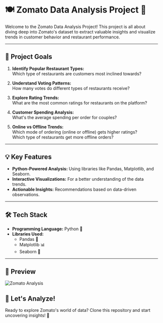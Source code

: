 # 🍽️ Zomato Data Analysis Project 🚀

Welcome to the Zomato Data Analysis Project! This project is all about diving deep into Zomato's dataset to extract valuable insights and visualize trends in customer behavior and restaurant performance.

---

## 🎯 Project Goals
1. **Identify Popular Restaurant Types:**  
   Which type of restaurants are customers most inclined towards?
   
2. **Understand Voting Patterns:**  
   How many votes do different types of restaurants receive?

3. **Explore Rating Trends:**  
   What are the most common ratings for restaurants on the platform?

4. **Customer Spending Analysis:**  
   What's the average spending per order for couples?

5. **Online vs Offline Trends:**  
   Which mode of ordering (online or offline) gets higher ratings?  
   Which type of restaurants get more offline orders?

---

## 💡 Key Features
- **Python-Powered Analysis:** Using libraries like Pandas, Matplotlib, and Seaborn.
- **Interactive Visualizations:** For a better understanding of the data trends.
- **Actionable Insights:** Recommendations based on data-driven observations.

---

## 🛠️ Tech Stack
- **Programming Language:** Python 🐍
- **Libraries Used:**  
  - Pandas 📑  
  - Matplotlib 📊  
  - Seaborn 🎨  

---

## 📸 Preview
![Zomato Analysis](https://via.placeholder.com/800x400?text=Zomato+Data+Analysis)


## 🚀 Let's Analyze!
Ready to explore Zomato's world of data? Clone this repository and start uncovering insights! 🎉
